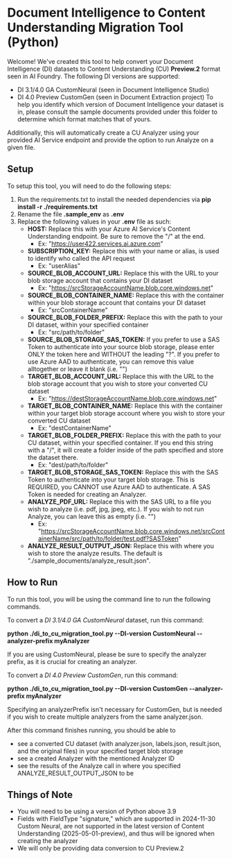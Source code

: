 # Document Intelligence to Content Understanding Migration Tool (Python)

Welcome! We've created this tool to help convert your Document Intelligence (DI) datasets to Content Understanding (CU) **Preview.2** format seen in AI Foundry. The following DI versions are supported:
- DI 3.1/4.0 GA CustomNeural (seen in Document Intelligence Studio)
- DI 4.0 Preview CustomGen (seen in Document Extraction project)
To help you identify which version of Document Intelligence your dataset is in, please consult the sample documents provided under this folder to determine which format matches that of yours. 

Additionally, this will automatically create a CU Analyzer using your provided AI Service endpoint and provide the option to run Analyze on a given file. 

## Setup
To setup this tool, you will need to do the following steps:
1. Run the requirements.txt to install the needed dependencies via **pip install -r ./requirements.txt**
2. Rename the file **.sample_env** as **.env**
3. Replace the following values in your **.env** file as such:
   - **HOST:** Replace this with your Azure AI Service's Content Understanding endpoint. Be sure to remove the "/" at the end. 
       - Ex: "https://user422.services.ai.azure.com"
   - **SUBSCRIPTION_KEY:** Replace this with your name or alias, is used to identify who called the API request
       - Ex: "userAlias"
   - **SOURCE_BLOB_ACCOUNT_URL:** Replace this with the URL to your blob storage account that contains your DI dataset
       - Ex: "https://srcStorageAccountName.blob.core.windows.net"
   - **SOURCE_BLOB_CONTAINER_NAME:** Replace this with the container within your blob storage account that contains your DI dataset
       - Ex: "srcContainerName"
   - **SOURCE_BLOB_FOLDER_PREFIX:** Replace this with the path to your DI dataset, within your specified container
       - Ex: "src/path/to/folder"   
   - **SOURCE_BLOB_STORAGE_SAS_TOKEN:** If you prefer to use a SAS Token to authenticate into your source blob storage, please enter ONLY the token here and WITHOUT the leading "?".
     If you prefer to use Azure AAD to authenticate, you can remove this value alltogether or leave it blank (i.e. "")
   - **TARGET_BLOB_ACCOUNT_URL:** Replace this with the URL to the blob storage account that you wish to store your converted CU dataset
       - Ex: "https://destStorageAccountName.blob.core.windows.net"
   - **TARGET_BLOB_CONTAINER_NAME:** Replace this with the container within your target blob storage account where you wish to store your converted CU dataset
       - Ex: "destContainerName"
   - **TARGET_BLOB_FOLDER_PREFIX:** Replace this with the path to your CU dataset, within your specified container.
     If you end this string with a "/", it will create a folder inside of the path specified and store the dataset there. 
       - Ex: "dest/path/to/folder"
   - **TARGET_BLOB_STORAGE_SAS_TOKEN:** Replace this with the SAS Token to authenticate into your target blob storage. This is REQUIRED, you CANNOT use Azure AAD to authenticate.
     A SAS Token is needed for creating an Analyzer.
   - **ANALYZE_PDF_URL:** Replace this with the SAS URL to a file you wish to analyze (i.e. pdf, jpg, jpeg, etc.). If you wish to not run Analyze, you can leave this as empty (i.e. "") 
       - Ex: "https://srcStorageAccountName.blob.core.windows.net/srcContainerName/src/path/to/folder/test.pdf?SASToken"
   - **ANALYZE_RESULT_OUTPUT_JSON:** Replace this with where you wish to store the analyze results. The default is "./sample_documents/analyze_result.json". 

## How to Run 
To run this tool, you will be using the command line to run the following commands. 

To convert a _DI 3.1/4.0 GA CustomNeural_ dataset, run this command:

**python ./di_to_cu_migration_tool.py --DI-version CustomNeural --analyzer-prefix myAnalyzer**

If you are using CustomNeural, please be sure to specify the analyzer prefix, as it is crucial for creating an analyzer. 

To convert a _DI 4.0 Preview CustomGen_, run this command: 

**python ./di_to_cu_migration_tool.py --DI-version CustomGen --analyzer-prefix myAnalyzer**

Specifying an analyzerPrefix isn't necessary for CustomGen, but is needed if you wish to create multiple analyzers from the same analyzer.json.

After this command finishes running, you should be able to
- see a converted CU dataset (with analyzer.json, labels.json, result.json, and the original files) in your specified target blob storage
- see a created Analyzer with the mentioned Analyzer ID
- see the results of the Analyze call in where you specified ANALYZE_RESULT_OUTPUT_JSON to be

## Things of Note
- You will need to be using a version of Python above 3.9
- Fields with FieldType "signature," which are supported in 2024-11-30 Custom Neural, are not supported in the latest version of Content Understanding (2025-05-01-preview), and thus will be ignored when creating the analyzer
- We will only be providing data conversion to CU Preview.2
